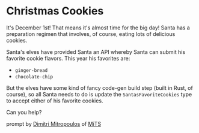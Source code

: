 # Christmas Cookies

It's December 1st! That means it's almost time for the big day! Santa has a preparation
regimen that involves, of course, eating lots of delicious cookies.

Santa's elves have provided Santa an API whereby Santa can submit his favorite cookie
flavors. This year his favorites are:

- `ginger-bread`
- `chocolate-chip`

But the elves have some kind of fancy code-gen build step (built in Rust, of course), so
all Santa needs to do is update the `SantasFavoriteCookies` type to accept either of his
favorite cookies.

Can you help?

prompt by [Dimitri Mitropoulos](https://github.com/dimitropoulos) of
[MiTS](https://www.youtube.com/@MichiganTypeScript)
